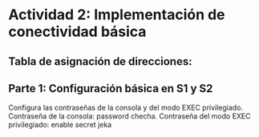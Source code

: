 
# Actividad 2: Implementación de conectividad básica

## Tabla de asignación de direcciones:

## Parte 1: Configuración básica en S1 y S2
Configura las contraseñas de la consola y del modo EXEC privilegiado.
Contraseña de la consola: password checha.
Contraseña del modo EXEC privilegiado: enable secret jeka


